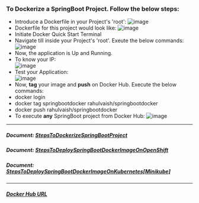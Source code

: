 ### To Dockerize a SpringBoot Project. Follow the below steps:
  - Introduce a Dockerfile in your Project's 'root':
  ![image](https://user-images.githubusercontent.com/689226/50369586-0eb24500-05be-11e9-9e95-d5f328f136aa.png)
  - Dockerfile for this project would look like:
   ![image](https://user-images.githubusercontent.com/689226/50369597-44572e00-05be-11e9-8770-753592e37ca4.png)
  - Initiate Docker Quick Start Terminal
  - Navigate till inside your Project's 'root'. Exeute the below commands:
   ![image](https://user-images.githubusercontent.com/689226/50369643-145c5a80-05bf-11e9-9ce1-9ce8e4b809f9.png)
  - Now, the application is Up and Running.
  - To know your IP:</br>
   ![image](https://user-images.githubusercontent.com/689226/50369691-8af95800-05bf-11e9-9763-489b66899c94.png)
  - Test your Application:</br>
   ![image](https://user-images.githubusercontent.com/689226/50369706-ae240780-05bf-11e9-91ff-0c4716ecacf8.png)
  - Now, **tag** your image and **push** on Docker Hub. Execute the below commands:
  - docker login
  - docker tag springbootdocker rahulvaish/springbootdocker
  - docker push rahulvaish/springbootdocker
  - To execute **any** SpringBoot project from Docker Hub:
   ![image](https://user-images.githubusercontent.com/689226/50369766-9731e500-05c0-11e9-935e-b345b93ad8d4.png)

<hr>

##### Document: [StepsToDockerizeSpringBootProject](https://github.com/rahulvaish/ReferenceDocuments/blob/master/UnderstandingDocker/StepsToDockerizeSpringBootProject.docx)
##### Document: [StepsToDeploySpringBootDockerImageOnOpenShift](https://github.com/rahulvaish/ReferenceDocuments/blob/master/UnderstandingDocker/StepsToDeploySpringBootDockerImageOnOpenShift.docx)
##### Document: [StepsToDeploySpringBootDockerImageOnKubernetes[Minikube]](https://github.com/rahulvaish/ReferenceDocuments/tree/master/Understanding%20Kubernetes)

<hr>

##### [Docker Hub URL](https://hub.docker.com/r/rahulvaish/springbootdocker/)



